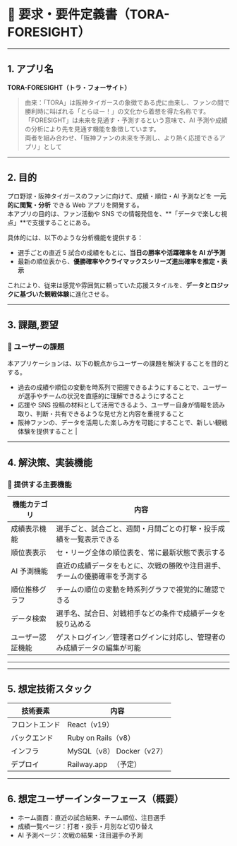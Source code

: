 # 📝 要求・要件定義書（TORA-FORESIGHT）

---

## 1. アプリ名

**TORA-FORESIGHT（トラ・フォーサイト）**

> 由来：「TORA」は阪神タイガースの象徴である虎に由来し、ファンの間で勝利時に叫ばれる「とらほー！」の文化から着想を得た名称です。
> 「FORESIGHT」は未来を見通す・予測するという意味で、AI 予測や成績の分析により先を見通す機能を象徴しています。  
> 両者を組み合わせ、「阪神ファンの未来を予測し、より熱く応援できるアプリ」として

---

## 2. 目的

プロ野球・阪神タイガースのファンに向けて、成績・順位・AI 予測などを **一元的に閲覧・分析** できる Web アプリを開発する。  
本アプリの目的は、ファン活動や SNS での情報発信を、**「データで楽しむ視点」**で支援することにある。

具体的には、以下のような分析機能を提供する：

- 選手ごとの直近 5 試合の成績をもとに、**当日の勝率や活躍確率を AI が予測**
- 最新の順位表から、**優勝確率やクライマックスシリーズ進出確率を推定・表示**

これにより、従来は感覚や雰囲気に頼っていた応援スタイルを、**データとロジックに基づいた観戦体験**に進化させる。

---

## 3. 課題,要望

### 🎯 ユーザーの課題

本アプリケーションは、以下の観点からユーザーの課題を解決することを目的とする。

- 過去の成績や順位の変動を時系列で把握できるようにすることで、ユーザーが選手やチームの状況を直感的に理解できるようにすること
- 応援や SNS 投稿の材料として活用できるよう、ユーザー自身が情報を読み取り、判断・共有できるような見せ方と内容を重視すること
- 阪神ファンの、データを活用した楽しみ方を可能にすることで、新しい観戦体験を提供すること |

---

## 4. 解決策、実装機能

### 📌 提供する主要機能

| 機能カテゴリ     | 内容                                                                       |
| ---------------- | -------------------------------------------------------------------------- |
| 成績表示機能     | 選手ごと、試合ごと、週間・月間ごとの打撃・投手成績を一覧表示できる         |
| 順位表表示       | セ・リーグ全体の順位表を、常に最新状態で表示する                           |
| AI 予測機能      | 直近の成績データをもとに、次戦の勝敗や注目選手、チームの優勝確率を予測する |
| 順位推移グラフ   | チームの順位の変動を時系列グラフで視覚的に確認できる                       |
| データ検索       | 選手名、試合日、対戦相手などの条件で成績データを絞り込める                 |
| ユーザー認証機能 | ゲストログイン／管理者ログインに対応し、管理者のみ成績データの編集が可能   |

---

---

## 5. 想定技術スタック

| 技術要素       | 内容                      |
| -------------- | ------------------------- |
| フロントエンド | React（v19）              |
| バックエンド   | Ruby on Rails（v8）       |
| インフラ       | MySQL（v8） Docker（v27） |
| デプロイ       | Railway.app 　（予定）    |

---

## 6. 想定ユーザーインターフェース（概要）

- ホーム画面：直近の試合結果、チーム順位、注目選手
- 成績一覧ページ：打者・投手・月別など切り替え
- AI 予測ページ：次戦の結果・注目選手の予測
